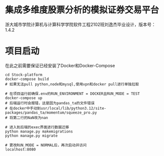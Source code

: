 # 集成多维度股票分析的模拟证券交易平台

浙大城市学院计算机与计算科学学院软件工程2102班刘逸杰毕业设计，版本号：1.4.2

# 项目启动
在此之前需要保证已经安装了Docker和Docker-Compose

```shell
cd Stock-platform
docker-compose build
# 如果无法pull python,node和mysql,使用vpn和docker pull进行单独拉取 

# 在项目运行前确保.env的RUN_ENVIRONMENT = DOCKER且RUN_MODE = TEST
docker-compose up
# 后端运行时会报错，这是因为pandas_ta的文件错误
# 在docker中手动到usr/local/lib/python3.12/site-packages/pandas_ta/momentum/squeeze_pro.py
# 将第二行的NaN改为nan

# 进入到后端的exec界面进行数据迁移
python manage.py makemigrations
python manage.py migrate

# 更改RUN_MODE = NORMAL后，再次启动并访问
localhost:8080
```